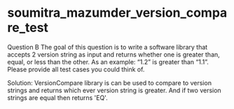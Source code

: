 # soumitra_mazumder_version_compare_test

Question B
The goal of this question is to write a software library that accepts 2 version string as input 
and returns whether one is greater than, equal, or less than the other. As an example: “1.2” is greater than “1.1”. 
Please provide all test cases you could think of.

Solution:
VersionCompare library is can be used to compare to version strings and returns which ever version string is greater. And if two version strings are equal then returns 'EQ'.

